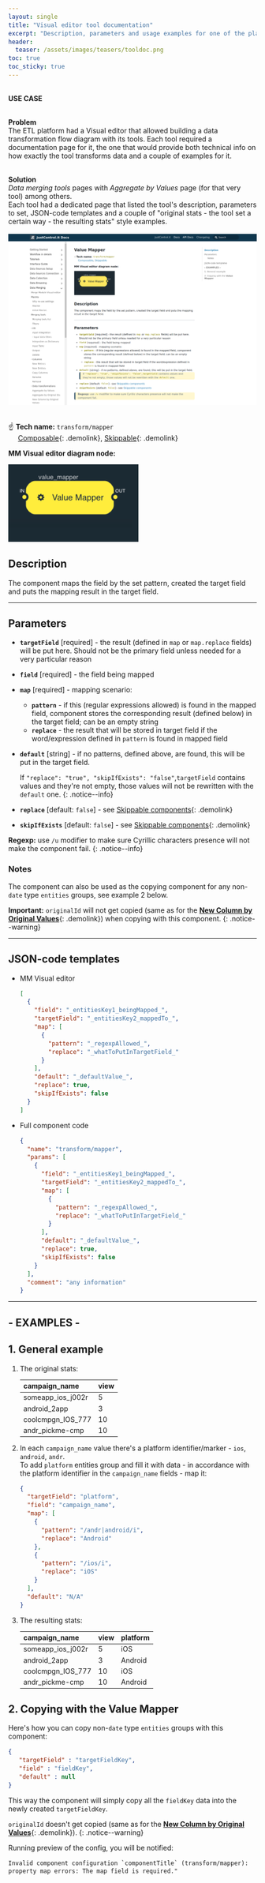```yaml
---
layout: single
title: "Visual editor tool documentation"
excerpt: "Description, parameters and usage examples for one of the platform's Visual editor tools"
header:
  teaser: /assets/images/teasers/tooldoc.png
toc: true
toc_sticky: true
---
```


<div class="usecase">

  <br>
  <strong>USE CASE</strong><br><br>

  <strong>Problem</strong><br>
  The ETL platform had a Visual editor that allowed building a data transformation flow diagram with its tools. Each tool required a documentation page for it, the one that would provide both technical info on how exactly the tool transforms data and a couple of examples for it.<br><br>

  <strong>Solution</strong><br>
  <em>Data merging tools</em> pages with <em>Aggregate by Values</em> page (for that very tool) among others.<br>
  Each tool had a dedicated page that listed the tool's description, parameters to set, JSON-code templates and a couple of "original stats - the tool set a certain way - the resulting stats" style examples.<br><br>
  <a href="/assets/images/teasers/tooldoc.png"><img src="/assets/images/teasers/tooldoc.png"></a><br>
  &nbsp;

</div>

&#x261D; **Tech name:** `transform/mapper`<br>
&nbsp;&nbsp;&nbsp;&nbsp; [Composable](components_list.html#composable-components){: .demolink}, [Skippable](components_list.html#skippable-components){: .demolink}<br>

**MM Visual editor diagram node:**
<div><img src="/assets/images/tooldoc//valuemapper.png"></div>

## Description
The component maps the field by the set pattern, created the target field and puts the mapping result in the target field.

---

## Parameters
- **`targetField`** [required] - the result (defined in `map` or `map.replace` fields) will be put here. Should not be the primary field unless needed for a very particular reason
- **`field`** [required] - the field being mapped
- **`map`** [required] - mapping scenario:
  - **`pattern`** - if this (regular expressions allowed) is found in the mapped field, component stores the corresponding result (defined below) in the target field; can be an empty string
  - **`replace`** - the result that will be stored in target field if the word/expression defined in `pattern` is found in mapped field
- **`default`** [string] - if no patterns, defined above, are found, this will be put in the target field.
  
  If `"replace": "true", "skipIfExists": "false"`,`targetField` contains values and they're not empty, those values will not be rewritten with the `default` one.
  {: .notice--info}
- **`replace`** [default: `false`] - see [Skippable components](components_list.html#skippable-components){: .demolink}
- **`skipIfExists`** [default: `false`] - see [Skippable components](components_list.html#skippable-components){: .demolink}

**Regexp:** use `/u` modifier to make sure Cyrillic characters presence will not make the component fail.
{: .notice--info}

### Notes
The component can also be used as the copying component for any non-`date` type `entities` groups, see example 2 below.

**Important:** `originalId` will not get copied (same as for the [**New Column by Original Values**](comp_newcolumnbyoriginalvalues.html){: .demolink}) when copying with this component.
{: .notice--warning}

---

## JSON-code templates

- MM Visual editor
  ```json
  [
    {
      "field": "_entitiesKey1_beingMapped_",
      "targetField": "_entitiesKey2_mappedTo_",
      "map": [
        {
          "pattern": "_regexpAllowed_",
          "replace": "_whatToPutInTargetField_"
        }
      ],
      "default": "_defaultValue_",
      "replace": true,
      "skipIfExists": false 
    }
  ]
  ```
- Full component code
  ```json
  {
    "name": "transform/mapper",
    "params": [
      {
        "field": "_entitiesKey1_beingMapped_",
        "targetField": "_entitiesKey2_mappedTo_",
        "map": [
          {
            "pattern": "_regexpAllowed_",
            "replace": "_whatToPutInTargetField_"
          }
        ],
        "default": "_defaultValue_",
        "replace": true,
        "skipIfExists": false 
      }
    ],
    "comment": "any information"
  }
  ```

---

## **- EXAMPLES -**

## 1. General example

1. The original stats:

    | campaign_name | view | 
    | ---------- | ------  |
    | someapp_ios_j002r | 5 |
    | android_2app | 3 |
    | coolcmpgn_IOS_777 | 10 |
    | andr_pickme-cmp | 10 |

2. In each `campaign_name` value there's a platform identifier/marker - `ios`, `android`, `andr`.<br>
To add `platform` entities group and fill it with data - in accordance with the platform identifier in the `campaign_name` fields - map it:

    ``` json
    {
      "targetField": "platform",
      "field": "campaign_name",
      "map": [
        {
          "pattern": "/andr|android/i",
          "replace": "Android"
        },
        {
          "pattern": "/ios/i",
          "replace": "iOS"
        }
      ],
      "default": "N/A"
    }
    ```

3. The resulting stats:

    | campaign_name | view | platform |
    | ---------- | ------  | ------ |
    | someapp_ios_j002r | 5 | iOS |
    | android_2app | 3 | Android |
    | coolcmpgn_IOS_777 | 10 | iOS |
    | andr_pickme-cmp | 10 | Android |

## 2. Copying with the **Value Mapper**

Here's how you can copy non-`date` type `entities` groups with this component:

```json
{ 
   "targetField" : "targetFieldKey",
   "field" : "fieldKey",
   "default" : null
}
```

This way the component will simply copy all the `fieldKey` data into the newly created `targetFieldKey`.

`originalId` doesn't get copied (same as for the [**New Column by Original Values**](comp_newcolumnbyoriginalvalues.html){: .demolink}).
{: .notice--warning}

Running preview of the config, you will be notified: <br>

```
Invalid component configuration `componentTitle` (transform/mapper): property map errors: The map field is required."
```